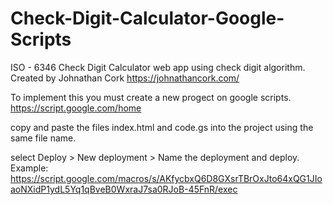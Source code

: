 # Check-Digit-Calculator-Google-Scripts
ISO - 6346 Check Digit Calculator web app using check digit algorithm. 
Created by Johnathan Cork
https://johnathancork.com/


To implement this you must create a new progect on google scripts.
https://script.google.com/home

copy and paste the files index.html and code.gs into the project using the same file name. 

select Deploy > New deployment > Name the deployment and deploy. 
Example: https://script.google.com/macros/s/AKfycbxQ6D8GXsrTBrOxJto64xQG1JIoaoNXidP1ydL5Yq1qBveB0WxraJ7sa0RJoB-45FnR/exec

